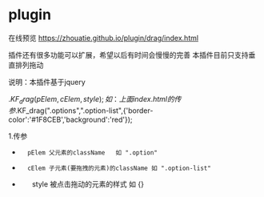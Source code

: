 # plugin
在线预览 https://zhouatie.github.io/plugin/drag/index.html

插件还有很多功能可以扩展，希望以后有时间会慢慢的完善
本插件目前只支持垂直排列拖动

 说明：本插件基于jquery
 
 $.KF_drag(pElem,cElem,style); 如：上面index.html 的传参$.KF_drag(".options",".option-list",{'border-color':'#1F8CEB','background':'red'});
 
 1.传参
*       pElem 父元素的className   如 ".option"
*       cElem 子元素(要拖拽的元素)的className 如 ".option-list"
*       style 被点击拖动的元素的样式 如 {}
